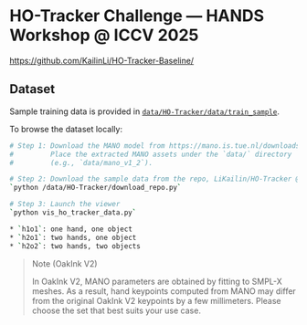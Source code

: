# HO-Tracker Challenge — HANDS Workshop @ ICCV 2025

https://github.com/KailinLi/HO-Tracker-Baseline/

## Dataset

Sample training data is provided in [`data/HO-Tracker/data/train_sample`](data/HO_Tracker/data/train_sample).

To browse the dataset locally:

```bash
# Step 1: Download the MANO model from https://mano.is.tue.nl/downloads/
#         Place the extracted MANO assets under the `data/` directory
#         (e.g., `data/mano_v1_2`).

# Step 2: Download the sample data from the repo, LiKailin/HO-Tracker @ HF
`python /data/HO-Tracker/download_repo.py`

# Step 3: Launch the viewer
`python vis_ho_tracker_data.py`

* `h1o1`: one hand, one object
* `h2o1`: two hands, one object
* `h2o2`: two hands, two objects
```

> Note (OakInk V2)
> 
> In OakInk V2, MANO parameters are obtained by fitting to SMPL-X meshes. As a result, hand keypoints computed from MANO may differ from the original OakInk V2 keypoints by a few millimeters. Please choose the set that best suits your use case.
